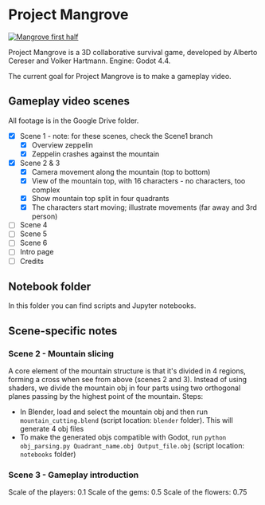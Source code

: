 # Project Mangrove

[![Mangrove first half](https://img.youtube.com/vi/rCvSwxU-kUI/hqdefault.jpg)](https://youtu.be/rCvSwxU-kUI)

Project Mangrove is a 3D collaborative survival game, developed by Alberto Cereser and Volker Hartmann. Engine: Godot 4.4. 

The current goal for Project Mangrove is to make a gameplay video. 

## Gameplay video scenes

All footage is in the Google Drive folder. 

- [X] Scene 1 - note: for these scenes, check the Scene1 branch
  - [X] Overview zeppelin
  - [X] Zeppelin crashes against the mountain
- [X] Scene 2 & 3
  - [X] Camera movement along the mountain (top to bottom)
  - [X] View of the mountain top, with 16 characters - no characters, too complex
  - [X] Show mountain top split in four quadrants
  - [X] The characters start moving; illustrate movements (far away and 3rd person)
- [ ] Scene 4
- [ ] Scene 5
- [ ] Scene 6
- [ ] Intro page
- [ ] Credits

## Notebook folder

In this folder you can find scripts and Jupyter notebooks. 

## Scene-specific notes

### Scene 2 - Mountain slicing

A core element of the mountain structure is that it's divided in 4 regions, forming a cross when see from above (scenes 2 and 3). Instead of using shaders, we divide the mountain obj in four parts using two orthogonal planes passing by the highest point of the mountain. Steps:

- In Blender, load and select the mountain obj and then run `mountain_cutting.blend` (script location:  `blender` folder). This will generate 4 obj files
- To make the generated objs compatible with Godot, run `python obj_parsing.py Quadrant_name.obj Output_file.obj` (script location: `notebooks` folder)

### Scene 3 - Gameplay introduction

Scale of the players: 0.1
Scale of the gems: 0.5 
Scale of the flowers: 0.75
